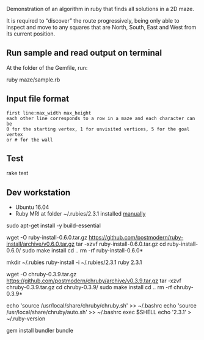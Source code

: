 Demonstration of an algorithm in ruby that finds all solutions in a 2D maze.

It is required to “discover” the route progressively, being only able to inspect and move to any squares that are North, South, East and West from its current position.

## Run sample and read output on terminal

At the folder of the Gemfile, run:

ruby maze/sample.rb

## Input file format

```
first line:max_width max_height
each other line corresponds to a row in a maze and each character can be
0 for the starting vertex, 1 for unvisited vertices, 5 for the goal vertex
or # for the wall
```

## Test

rake test

## Dev workstation

* Ubuntu 16.04
* Ruby MRI at folder ~/.rubies/2.3.1 installed [manually](http://ryanbigg.com/2014/10/ubuntu-ruby-ruby-install-chruby-and-you/)


sudo apt-get install -y build-essential

wget -O ruby-install-0.6.0.tar.gz   https://github.com/postmodern/ruby-install/archive/v0.6.0.tar.gz
tar -xzvf ruby-install-0.6.0.tar.gz
cd ruby-install-0.6.0/
sudo make install
cd ..
rm -rf ruby-install-0.6.0*

mkdir ~/.rubies
ruby-install -i ~/.rubies/2.3.1 ruby 2.3.1

wget -O chruby-0.3.9.tar.gz   https://github.com/postmodern/chruby/archive/v0.3.9.tar.gz
tar -xzvf chruby-0.3.9.tar.gz
cd chruby-0.3.9/
sudo make install
cd ..
rm -rf chruby-0.3.9*

echo 'source /usr/local/share/chruby/chruby.sh' >> ~/.bashrc
echo 'source /usr/local/share/chruby/auto.sh' >> ~/.bashrc
exec $SHELL
echo '2.3.1' > ~/.ruby-version

gem install bundler
bundle

